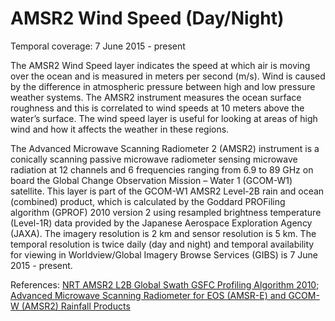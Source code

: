 # AMSR2 Wind Speed (Day/Night)
Temporal coverage: 7 June 2015 - present

The AMSR2 Wind Speed layer indicates the speed at which air is moving over the ocean and is measured in meters per second (m/s). Wind is caused by the difference in atmospheric pressure between high and low pressure weather systems. The AMSR2 instrument measures the ocean surface roughness and this is correlated to wind speeds at 10 meters above the water’s surface. The wind speed layer is useful for looking at areas of high wind and how it affects the weather in these regions.

The Advanced Microwave Scanning Radiometer 2 (AMSR2) instrument is a conically scanning passive microwave radiometer sensing microwave radiation at 12 channels and 6 frequencies ranging from 6.9 to 89 GHz on board the Global Change Observation Mission – Water 1 (GCOM-W1) satellite. This layer is part of the GCOM-W1 AMSR2 Level-2B rain and ocean (combined) product, which is calculated by the Goddard PROFiling algorithm (GPROF) 2010 version 2 using resampled brightness temperature (Level-1R) data provided by the Japanese Aerospace Exploration Agency (JAXA). The imagery resolution is 2 km and sensor resolution is 5 km. The temporal resolution is twice daily (day and night) and temporal availability for viewing in Worldview/Global Imagery Browse Services (GIBS) is 7 June 2015 - present.

References: [NRT AMSR2 L2B Global Swath GSFC Profiling Algorithm 2010](https://ghrc.nsstc.nasa.gov/hydro/details.pl?ds=A2_RainOcn_NRT);
[Advanced Microwave Scanning Radiometer for EOS (AMSR-E) and GCOM-W (AMSR2) Rainfall Products](http://rain.atmos.colostate.edu/RAINMAP10v2/amsr_description.html)
